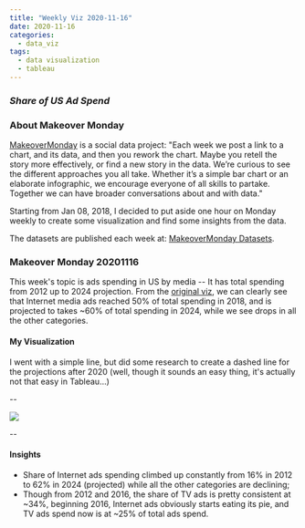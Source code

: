 ```yaml
---
title: "Weekly Viz 2020-11-16"
date: 2020-11-16
categories:
  - data_viz
tags:
  - data visualization
  - tableau
---
```


### *Share of US Ad Spend*


### About Makeover Monday

[MakeoverMonday](http://www.makeovermonday.co.uk/) is a social data project:
"Each week we post a link to a chart, and its data, and then you rework the chart.
Maybe you retell the story more effectively, or find a new story in the data.
We’re curious to see the different approaches you all take. Whether it’s a simple bar chart or an elaborate infographic, we encourage everyone of all skills to partake.
Together we can have broader conversations about and with data."

Starting from Jan 08, 2018, I decided to put aside one hour on Monday weekly to create some visualization and find some insights from the data.

The datasets are published each week at: [MakeoverMonday Datasets](http://www.makeovermonday.co.uk/data/).

### Makeover Monday 20201116

This week's topic is ads spending in US by media -- It has total spending from 2012 up to 2024 projection. From the [original viz](https://www.visualcapitalist.com/majority-advertising-dollars-spent-online/), we can clearly see that Internet media ads reached 50% of total spending in 2018, and is projected to takes ~60% of total spending in 2024, while we see drops in all the other categories.  

#### My Visualization

I went with a simple line, but did some research to create a dashed line for the projections after 2020 (well, though it sounds an easy thing, it's actually not that easy in Tableau...)  

--  
<div class='tableauPlaceholder' id='viz1605585007282' style='position: relative'>
<noscript><a href='#'>
  <img alt=' ' src='https:&#47;&#47;public.tableau.com&#47;static&#47;images&#47;Ma&#47;MakeOverMonday20201116ShareofUSAdSpend&#47;USAdsSpending&#47;1_rss.png' style='border: none' />
</a></noscript>
<object class='tableauViz'  style='display:none;'>
  <param name='host_url' value='https%3A%2F%2Fpublic.tableau.com%2F' />
  <param name='embed_code_version' value='3' />
  <param name='site_root' value='' />
  <param name='name' value='MakeOverMonday20201116ShareofUSAdSpend&#47;USAdsSpending' />
  <param name='tabs' value='no' />
  <param name='toolbar' value='yes' />
  <param name='static_image' value='https:&#47;&#47;public.tableau.com&#47;static&#47;images&#47;Ma&#47;MakeOverMonday20201116ShareofUSAdSpend&#47;USAdsSpending&#47;1.png' />
  <param name='animate_transition' value='yes' />
  <param name='display_static_image' value='yes' />
  <param name='display_spinner' value='yes' />
  <param name='display_overlay' value='yes' />
  <param name='display_count' value='yes' />
  <param name='language' value='en' />
  <param name='filter' value='publish=yes' />
</object></div>           
<script type='text/javascript'>     
  var divElement = document.getElementById('viz1605585007282');           
  var vizElement = divElement.getElementsByTagName('object')[0];          
  if ( divElement.offsetWidth > 800 ) { vizElement.style.width='800px';vizElement.style.height='627px';} else if ( divElement.offsetWidth > 500 ) { vizElement.style.width='800px';vizElement.style.height='627px';} else { vizElement.style.width='100%';vizElement.style.height='727px';}                     var scriptElement = document.createElement('script');                    scriptElement.src = 'https://public.tableau.com/javascripts/api/viz_v1.js';         
  vizElement.parentNode.insertBefore(scriptElement, vizElement);           
</script>
  
  
--  

#### Insights
* Share of Internet ads spending climbed up constantly from 16% in 2012 to 62% in 2024 (projected) while all the other categories are declining;  
* Though from 2012 and 2016, the share of TV ads is pretty consistent at ~34%, beginning 2016, Internet ads obviously starts eating its pie, and TV ads spend now is at ~25% of total ads spend.  

